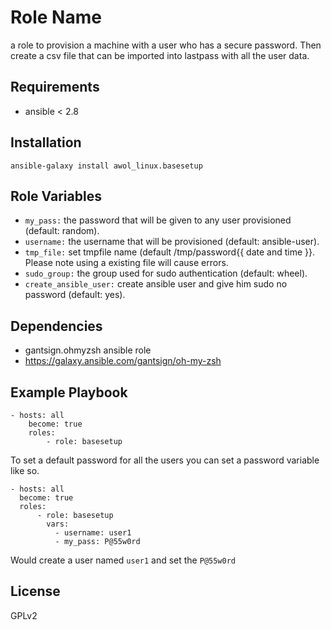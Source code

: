 Role Name
=========

a role to provision a machine with a user who has a secure password. Then create a csv file that can be imported into lastpass with all the user data.

Requirements
------------
- ansible < 2.8

Installation
------------
    ansible-galaxy install awol_linux.basesetup

Role Variables
--------------

- `my_pass:` the password that will be given to any user provisioned (default: random).  
- `username:` the username that will be provisioned (default: ansible-user).  
- `tmp_file:` set tmpfile name  (default /tmp/password{{ date and time }}. Please note using a existing file will cause errors.
- `sudo_group:` the group used for sudo authentication (default: wheel).  
- `create_ansible_user:` create ansible user and give him sudo no password (default: yes).

Dependencies
------------
- gantsign.ohmyzsh ansible role  
- https://galaxy.ansible.com/gantsign/oh-my-zsh

Example Playbook
----------------
    - hosts: all 
        become: true
        roles: 
            - role: basesetup

To set a default password for all the users you can set a password variable like so.

    - hosts: all 
      become: true
      roles: 
          - role: basesetup
            vars:
              - username: user1
              - my_pass: P@55w0rd

Would create a user named `user1` and set the `P@55w0rd`

License
-------

GPLv2